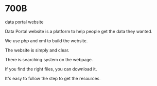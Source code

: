 # 700B
data portal website

Data Portal website is a platform to help people get the data they wanted.

We use php and xml to build the website.

The website is simply and clear.

There is searching system on the webpage.

If you find the right files, you can download it. 

It's easy to follow the step to get the resources.
